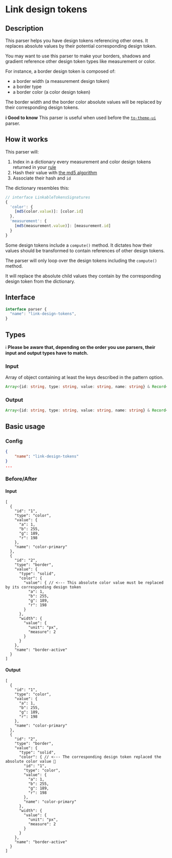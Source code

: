 # Link design tokens

## Description
This parser helps you have design tokens referencing other ones.
It replaces absolute values by their potential corresponding design token.

You may want to use this parser to make your borders, shadows and gradient reference other design token types like measurement or color.

For instance, a border design token is composed of:
- a border width (a measurement design token)
- a border type
- a border color (a color design token)

The border width and the border color absolute values will be replaced by their corresponding design tokens.

**ℹ️ Good to know**
This parser is useful when used before the [`to-theme-ui`](https://github.com/Specifyapp/parsers/tree/master/parsers/to-theme-ui) parser.

## How it works

This parser will:
1. Index in a dictionary every measurement and color design tokens returned in your [rule](https://specifyapp.com/developers/configuration#heading-rules)
2. Hash their value with [the md5 algorithm](https://md5hashing.net/)
3. Associate their hash and `id`

The dictionary resembles this:
```ts
// interface LinkableTokensSignatures
{
  'color': {
    [md5(color.value)]: [color.id]
  },
  'measurement': {
    [md5(measurement.value)]: [measurement.id]
  }
}
```

Some design tokens include a `compute()` method. It dictates how their values should be transformed to contain references of other design tokens.

The parser will only loop over the design tokens including the `compute()` method.

It will replace the absolute child values they contain by the corresponding design token from the dictionary.
## Interface

```ts
interface parser {
  "name": "link-design-tokens",
}
```

## Types

ℹ️ **Please be aware that, depending on the order you use parsers, their input and output types have to match.**
### Input

Array of object containing at least the keys described in the pattern option.

```ts
Array<{id: string, type: string, value: string, name: string} & Record<any, any>>
```

### Output

```ts
Array<{id: string, type: string, value: string, name: string} & Record<any, any>>
```

## Basic usage 
### Config

```json
{
    "name": "link-design-tokens"
}
...
```
### Before/After

#### Input

```json5
[
  {
    "id": "1",
    "type": "color",
    "value": {
      "a": 1,
      "b": 255,
      "g": 189,
      "r": 198
    },
    "name": "color-primary"
  },
  {
    "id": "2",
    "type": "border",
    "value": {
      "type": "solid",
      "color": {
        "value": { // <--- This absolute color value must be replaced by its corresponding design token
          "a": 1,
          "b": 255,
          "g": 189,
          "r": 198
        }
      },
      "width": {
        "value": {
          "unit": "px",
          "measure": 2
        }
      }
    },
    "name": "border-active"
  }
]
```
#### Output

```json5
[
  {
    "id": "1",
    "type": "color",
    "value": {
      "a": 1,
      "b": 255,
      "g": 189,
      "r": 198
    },
    "name": "color-primary"
  },
  {
    "id": "2",
    "type": "border",
    "value": {
      "type": "solid",
      "color": { // <--- The corresponding design token replaced the absolute color value 🎉
        "id": "1",
        "type": "color",
        "value": {
          "a": 1,
          "b": 255,
          "g": 189,
          "r": 198
        },
        "name": "color-primary"
      },
      "width": {
        "value": {
          "unit": "px",
          "measure": 2
        }
      }
    },
    "name": "border-active"
  }
]
```
